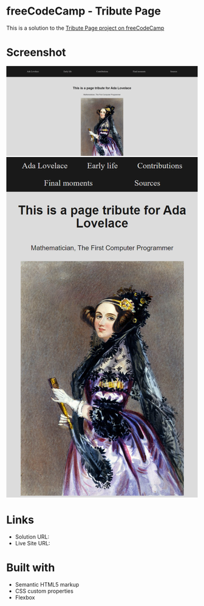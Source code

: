 # freeCodeCamp - Tribute Page
This is a solution to the [Tribute Page project on freeCodeCamp](https://www.freecodecamp.org/learn/responsive-web-design/responsive-web-design-projects/build-a-tribute-page)

# Screenshot

![1](./my_design/desktop-design.png)
![2](./my_design/mobile-design.png)

# Links

- Solution URL: 
- Live Site URL:

# Built with

- Semantic HTML5 markup
- CSS custom properties
- Flexbox